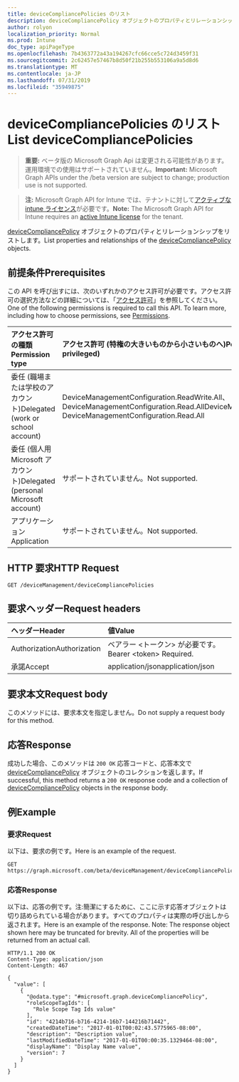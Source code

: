 ```yaml
---
title: deviceCompliancePolicies のリスト
description: deviceCompliancePolicy オブジェクトのプロパティとリレーションシップをリストします。
author: rolyon
localization_priority: Normal
ms.prod: Intune
doc_type: apiPageType
ms.openlocfilehash: 7b4363772a43a194267cfc66cce5c724d3459f31
ms.sourcegitcommit: 2c62457e57467b8d50f21b255b553106a9a5d8d6
ms.translationtype: MT
ms.contentlocale: ja-JP
ms.lasthandoff: 07/31/2019
ms.locfileid: "35949875"
---
```

# <a name="list-devicecompliancepolicies"></a><span data-ttu-id="74516-103">deviceCompliancePolicies のリスト</span><span class="sxs-lookup"><span data-stu-id="74516-103">List deviceCompliancePolicies</span></span>

> <span data-ttu-id="74516-104">**重要:** ベータ版の Microsoft Graph Api は変更される可能性があります。運用環境での使用はサポートされていません。</span><span class="sxs-lookup"><span data-stu-id="74516-104">**Important:** Microsoft Graph APIs under the /beta version are subject to change; production use is not supported.</span></span>

> <span data-ttu-id="74516-105">**注:** Microsoft Graph API for Intune では、テナントに対して[アクティブな intune ライセンス](https://go.microsoft.com/fwlink/?linkid=839381)が必要です。</span><span class="sxs-lookup"><span data-stu-id="74516-105">**Note:** The Microsoft Graph API for Intune requires an [active Intune license](https://go.microsoft.com/fwlink/?linkid=839381) for the tenant.</span></span>

<span data-ttu-id="74516-106">[deviceCompliancePolicy](../resources/intune-deviceconfig-devicecompliancepolicy.md) オブジェクトのプロパティとリレーションシップをリストします。</span><span class="sxs-lookup"><span data-stu-id="74516-106">List properties and relationships of the [deviceCompliancePolicy](../resources/intune-deviceconfig-devicecompliancepolicy.md) objects.</span></span>

## <a name="prerequisites"></a><span data-ttu-id="74516-107">前提条件</span><span class="sxs-lookup"><span data-stu-id="74516-107">Prerequisites</span></span>
<span data-ttu-id="74516-p101">この API を呼び出すには、次のいずれかのアクセス許可が必要です。アクセス許可の選択方法などの詳細については、「[アクセス許可](/graph/permissions-reference)」を参照してください。</span><span class="sxs-lookup"><span data-stu-id="74516-p101">One of the following permissions is required to call this API. To learn more, including how to choose permissions, see [Permissions](/graph/permissions-reference).</span></span>

|<span data-ttu-id="74516-110">アクセス許可の種類</span><span class="sxs-lookup"><span data-stu-id="74516-110">Permission type</span></span>|<span data-ttu-id="74516-111">アクセス許可 (特権の大きいものから小さいものへ)</span><span class="sxs-lookup"><span data-stu-id="74516-111">Permissions (from most to least privileged)</span></span>|
|:---|:---|
|<span data-ttu-id="74516-112">委任 (職場または学校のアカウント)</span><span class="sxs-lookup"><span data-stu-id="74516-112">Delegated (work or school account)</span></span>|<span data-ttu-id="74516-113">DeviceManagementConfiguration.ReadWrite.All、DeviceManagementConfiguration.Read.All</span><span class="sxs-lookup"><span data-stu-id="74516-113">DeviceManagementConfiguration.ReadWrite.All, DeviceManagementConfiguration.Read.All</span></span>|
|<span data-ttu-id="74516-114">委任 (個人用 Microsoft アカウント)</span><span class="sxs-lookup"><span data-stu-id="74516-114">Delegated (personal Microsoft account)</span></span>|<span data-ttu-id="74516-115">サポートされていません。</span><span class="sxs-lookup"><span data-stu-id="74516-115">Not supported.</span></span>|
|<span data-ttu-id="74516-116">アプリケーション</span><span class="sxs-lookup"><span data-stu-id="74516-116">Application</span></span>|<span data-ttu-id="74516-117">サポートされていません。</span><span class="sxs-lookup"><span data-stu-id="74516-117">Not supported.</span></span>|

## <a name="http-request"></a><span data-ttu-id="74516-118">HTTP 要求</span><span class="sxs-lookup"><span data-stu-id="74516-118">HTTP Request</span></span>
<!-- {
  "blockType": "ignored"
}
-->
``` http
GET /deviceManagement/deviceCompliancePolicies
```

## <a name="request-headers"></a><span data-ttu-id="74516-119">要求ヘッダー</span><span class="sxs-lookup"><span data-stu-id="74516-119">Request headers</span></span>
|<span data-ttu-id="74516-120">ヘッダー</span><span class="sxs-lookup"><span data-stu-id="74516-120">Header</span></span>|<span data-ttu-id="74516-121">値</span><span class="sxs-lookup"><span data-stu-id="74516-121">Value</span></span>|
|:---|:---|
|<span data-ttu-id="74516-122">Authorization</span><span class="sxs-lookup"><span data-stu-id="74516-122">Authorization</span></span>|<span data-ttu-id="74516-123">ベアラー &lt;トークン&gt; が必要です。</span><span class="sxs-lookup"><span data-stu-id="74516-123">Bearer &lt;token&gt; Required.</span></span>|
|<span data-ttu-id="74516-124">承諾</span><span class="sxs-lookup"><span data-stu-id="74516-124">Accept</span></span>|<span data-ttu-id="74516-125">application/json</span><span class="sxs-lookup"><span data-stu-id="74516-125">application/json</span></span>|

## <a name="request-body"></a><span data-ttu-id="74516-126">要求本文</span><span class="sxs-lookup"><span data-stu-id="74516-126">Request body</span></span>
<span data-ttu-id="74516-127">このメソッドには、要求本文を指定しません。</span><span class="sxs-lookup"><span data-stu-id="74516-127">Do not supply a request body for this method.</span></span>

## <a name="response"></a><span data-ttu-id="74516-128">応答</span><span class="sxs-lookup"><span data-stu-id="74516-128">Response</span></span>
<span data-ttu-id="74516-129">成功した場合、このメソッドは `200 OK` 応答コードと、応答本文で [deviceCompliancePolicy](../resources/intune-deviceconfig-devicecompliancepolicy.md) オブジェクトのコレクションを返します。</span><span class="sxs-lookup"><span data-stu-id="74516-129">If successful, this method returns a `200 OK` response code and a collection of [deviceCompliancePolicy](../resources/intune-deviceconfig-devicecompliancepolicy.md) objects in the response body.</span></span>

## <a name="example"></a><span data-ttu-id="74516-130">例</span><span class="sxs-lookup"><span data-stu-id="74516-130">Example</span></span>

### <a name="request"></a><span data-ttu-id="74516-131">要求</span><span class="sxs-lookup"><span data-stu-id="74516-131">Request</span></span>
<span data-ttu-id="74516-132">以下は、要求の例です。</span><span class="sxs-lookup"><span data-stu-id="74516-132">Here is an example of the request.</span></span>
``` http
GET https://graph.microsoft.com/beta/deviceManagement/deviceCompliancePolicies
```

### <a name="response"></a><span data-ttu-id="74516-133">応答</span><span class="sxs-lookup"><span data-stu-id="74516-133">Response</span></span>
<span data-ttu-id="74516-p102">以下は、応答の例です。注:簡潔にするために、ここに示す応答オブジェクトは切り詰められている場合があります。すべてのプロパティは実際の呼び出しから返されます。</span><span class="sxs-lookup"><span data-stu-id="74516-p102">Here is an example of the response. Note: The response object shown here may be truncated for brevity. All of the properties will be returned from an actual call.</span></span>
``` http
HTTP/1.1 200 OK
Content-Type: application/json
Content-Length: 467

{
  "value": [
    {
      "@odata.type": "#microsoft.graph.deviceCompliancePolicy",
      "roleScopeTagIds": [
        "Role Scope Tag Ids value"
      ],
      "id": "4214b716-b716-4214-16b7-144216b71442",
      "createdDateTime": "2017-01-01T00:02:43.5775965-08:00",
      "description": "Description value",
      "lastModifiedDateTime": "2017-01-01T00:00:35.1329464-08:00",
      "displayName": "Display Name value",
      "version": 7
    }
  ]
}
```





